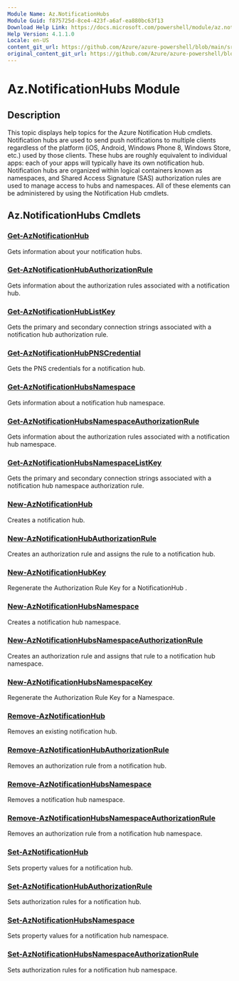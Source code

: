 ```yaml
---
Module Name: Az.NotificationHubs
Module Guid: f875725d-8ce4-423f-a6af-ea880bc63f13
Download Help Link: https://docs.microsoft.com/powershell/module/az.notificationhubs
Help Version: 4.1.1.0
Locale: en-US
content_git_url: https://github.com/Azure/azure-powershell/blob/main/src/NotificationHubs/NotificationHubs/help/Az.NotificationHubs.md
original_content_git_url: https://github.com/Azure/azure-powershell/blob/main/src/NotificationHubs/NotificationHubs/help/Az.NotificationHubs.md
---
```


# Az.NotificationHubs Module
## Description
This topic displays help topics for the Azure Notification Hub cmdlets. Notification hubs are used to send push notifications to multiple clients regardless of the platform (iOS, Android, Windows Phone 8, Windows Store, etc.) used by those clients. These hubs are roughly equivalent to individual apps: each of your apps will typically have its own notification hub. Notification hubs are organized within logical containers known as namespaces, and Shared Access Signature (SAS) authorization rules are used to manage access to hubs and namespaces. All of these elements can be administered by using the Notification Hub cmdlets.

## Az.NotificationHubs Cmdlets
### [Get-AzNotificationHub](Get-AzNotificationHub.md)
Gets information about your notification hubs.

### [Get-AzNotificationHubAuthorizationRule](Get-AzNotificationHubAuthorizationRule.md)
Gets information about the authorization rules associated with a notification hub.

### [Get-AzNotificationHubListKey](Get-AzNotificationHubListKey.md)
Gets the primary and secondary connection strings associated with a notification hub authorization rule.

### [Get-AzNotificationHubPNSCredential](Get-AzNotificationHubPNSCredential.md)
Gets the PNS credentials for a notification hub.

### [Get-AzNotificationHubsNamespace](Get-AzNotificationHubsNamespace.md)
Gets information about a notification hub namespace.

### [Get-AzNotificationHubsNamespaceAuthorizationRule](Get-AzNotificationHubsNamespaceAuthorizationRule.md)
Gets information about the authorization rules associated with a notification hub namespace.

### [Get-AzNotificationHubsNamespaceListKey](Get-AzNotificationHubsNamespaceListKey.md)
Gets the primary and secondary connection strings associated with a notification hub namespace authorization rule.

### [New-AzNotificationHub](New-AzNotificationHub.md)
Creates a notification hub.

### [New-AzNotificationHubAuthorizationRule](New-AzNotificationHubAuthorizationRule.md)
Creates an authorization rule and assigns the rule to a notification hub.

### [New-AzNotificationHubKey](New-AzNotificationHubKey.md)
Regenerate the Authorization Rule Key for a NotificationHub .

### [New-AzNotificationHubsNamespace](New-AzNotificationHubsNamespace.md)
Creates a notification hub namespace.

### [New-AzNotificationHubsNamespaceAuthorizationRule](New-AzNotificationHubsNamespaceAuthorizationRule.md)
Creates an authorization rule and assigns that rule to a notification hub namespace.

### [New-AzNotificationHubsNamespaceKey](New-AzNotificationHubsNamespaceKey.md)
Regenerate the Authorization Rule Key for a Namespace.

### [Remove-AzNotificationHub](Remove-AzNotificationHub.md)
Removes an existing notification hub.

### [Remove-AzNotificationHubAuthorizationRule](Remove-AzNotificationHubAuthorizationRule.md)
Removes an authorization rule from a notification hub.

### [Remove-AzNotificationHubsNamespace](Remove-AzNotificationHubsNamespace.md)
Removes a notification hub namespace.

### [Remove-AzNotificationHubsNamespaceAuthorizationRule](Remove-AzNotificationHubsNamespaceAuthorizationRule.md)
Removes an authorization rule from a notification hub namespace.

### [Set-AzNotificationHub](Set-AzNotificationHub.md)
Sets property values for a notification hub.

### [Set-AzNotificationHubAuthorizationRule](Set-AzNotificationHubAuthorizationRule.md)
Sets authorization rules for a notification hub.

### [Set-AzNotificationHubsNamespace](Set-AzNotificationHubsNamespace.md)
Sets property values for a notification hub namespace.

### [Set-AzNotificationHubsNamespaceAuthorizationRule](Set-AzNotificationHubsNamespaceAuthorizationRule.md)
Sets authorization rules for a notification hub namespace.

